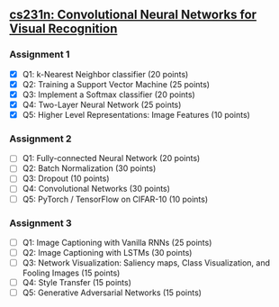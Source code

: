## [cs231n: Convolutional Neural Networks for Visual Recognition](http://cs231n.stanford.edu/)

### Assignment 1
- [x] Q1: k-Nearest Neighbor classifier (20 points)
- [x] Q2: Training a Support Vector Machine (25 points)
- [x] Q3: Implement a Softmax classifier (20 points)
- [x] Q4: Two-Layer Neural Network (25 points)
- [x] Q5: Higher Level Representations: Image Features (10 points)

### Assignment 2
- [ ] Q1: Fully-connected Neural Network (20 points)
- [ ] Q2: Batch Normalization (30 points)
- [ ] Q3: Dropout (10 points)
- [ ] Q4: Convolutional Networks (30 points)
- [ ] Q5: PyTorch / TensorFlow on CIFAR-10 (10 points)

### Assignment 3
- [ ] Q1: Image Captioning with Vanilla RNNs (25 points)
- [ ] Q2: Image Captioning with LSTMs (30 points)
- [ ] Q3: Network Visualization: Saliency maps, Class Visualization, and Fooling Images (15 points)
- [ ] Q4: Style Transfer (15 points)
- [ ] Q5: Generative Adversarial Networks (15 points)
